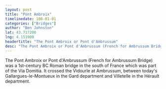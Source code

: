 ```yaml
---
layout: post
title: "Pont Ambroix"
timelinedate: 100-01-01
categories: ["Bridges"]
author: "Ben Johnston"
lat: 43.717200
lng: 4.151900
headertitle: "The Pont Ambroix or Pont d'Ambrussum"
desc: "The Pont Ambroix or Pont d'Ambrussum (French for Ambrussum Bridge) was a 1st-century BC Roman bridge in the south of France which was part of the Via Domitia. It crossed the Vidourle at Ambrussum, between today's Gallargues-le-Montueux in the Gard department and Villetelle in the Hérault department. "
---
```

The Pont Ambroix or Pont d'Ambrussum (French for Ambrussum Bridge) was a 1st-century BC Roman bridge in the south of France which was part of the Via Domitia. It crossed the Vidourle at Ambrussum, between today's Gallargues-le-Montueux in the Gard department and Villetelle in the Hérault department. 
